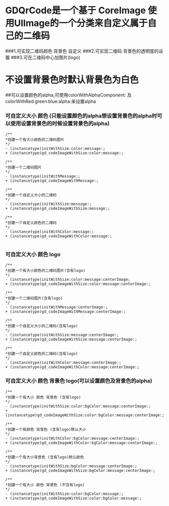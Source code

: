 # GDQrCode是一个基于 CoreImage 使用UIImage的一个分类来自定义属于自己的二维码

###1.可实现二维码颜色 背景色 自定义
###2.可实现二维码 背景色的透明度的设置
###3.可在二维码中心加图片(logo)

# 不设置背景色时默认背景色为白色
##可以设置颜色的alpha,可使用colorWithAlphaComponent: 及 colorWithRed:green:blue:alpha:来设置alpha

### 可自定义大小 颜色 (只能设置颜色的alpha想设置背景色的alpha时可以使用设置背景色的时候设置背景色的alpha)

```objc
/**
*创建一个有大小颜色的二维码图片
*/
- (instancetype)initWithSize:color:message:;
+ (instancetype)gd_codeImageWithSize:color:message:;

/**
*创建一个二维码图片
*/
- (instancetype)initWithMessage:;
+ (instancetype)gd_codeImageWithMessage:;

/**
*创建一个自定义大小的二维码
*/
- (instancetype)initWithSize:message:;
+ (instancetype)gd_codeImageWithSize:message:;

/**
*创建一个自定义颜色的二维码
*/
- (instancetype)initWithColor:message:;
+ (instancetype)gd_codeImageWithColor:message:;


```


### 可自定义大小 颜色 logo

```objc
/**
*创建一个有大小颜色的二维码图片(含有logo)
*/
- (instancetype)initWithSize:color:message:centerImage;
+ (instancetype)gd_codeImageWithSize:color:message:centerImage:;

/**
*创建一个二维码图片(含有logo)
*/
- (instancetype)initWithMessage:centerImage:;
+ (instancetype)gd_codeImageWithMessage:centerImage:;

/**
*创建一个自定义大小的二维码(含有logo)
*/
- (instancetype)initWithSize:message:centerImage:;
+ (instancetype)gd_codeImageWithSize:message:centerImage:;

/**
*创建一个自定义颜色的二维码(含有logo)
*/
- (instancetype)initWithColor:message:centerImage:;
+ (instancetype)gd_codeImageWithColor:message:centerImage:;

```



### 可自定义大小 颜色 背景色 logo(可以设置颜色及背景色的alpha)

```objc
/**
*创建一个有大小 颜色 背景色 (含有logo)
*/
- (instancetype)initWithSize:color:bgColor:message:centerImage:;
+ (instancetype)gd_codeImageWithSize:color:bgColor:message:centerImage:;

/**
*创建一个有颜色 背景色 (含有logo)默认大小
*/
- (instancetype)initWithColor:bgColor:message:centerImage:;
+ (instancetype)gd_codeImageWithColor:bgColor:message:centerImage:;

/**
*创建一个有大小背景色 (含有logo)默认颜色
*/
- (instancetype)initWithSize:bgColor:message:centerImage:;
+ (instancetype)gd_codeImageWithSize:bgColor:message:centerImage:;

/**
*创建一个有大小 颜色 背景色 (不含有logo)
*/
- (instancetype)initWithSize:color:bgColor:message:;
+ (instancetype)gd_codeImageWithSize:color:bgColor:message:;

```
